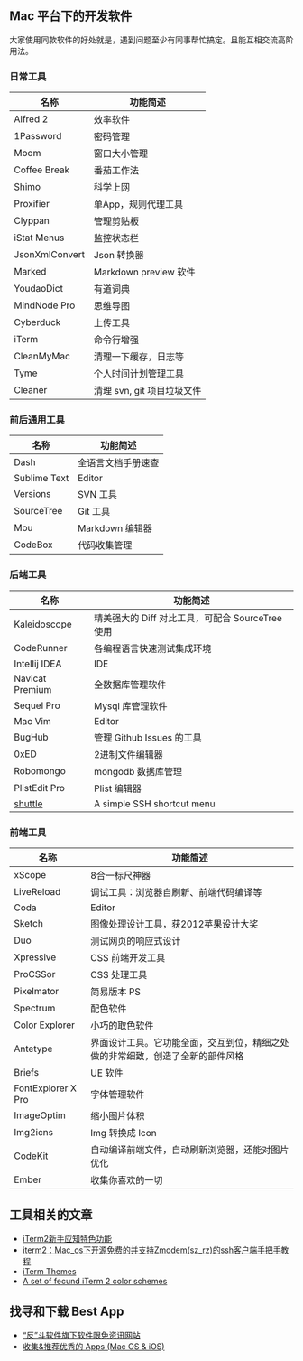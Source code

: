 ## Mac 平台下的开发软件

大家使用同款软件的好处就是，遇到问题至少有同事帮忙搞定。且能互相交流高阶用法。

### 日常工具

名称  | 功能简述
----- | ------
Alfred 2 | 效率软件
1Password | 密码管理
Moom | 窗口大小管理
Coffee Break | 番茄工作法
Shimo | 科学上网
Proxifier | 单App，规则代理工具
Clyppan | 管理剪贴板
iStat Menus | 监控状态栏
JsonXmlConvert | Json 转换器
Marked | Markdown preview 软件
YoudaoDict | 有道词典
MindNode Pro | 思维导图
Cyberduck | 上传工具
iTerm | 命令行增强
CleanMyMac | 清理一下缓存，日志等
Tyme | 个人时间计划管理工具
Cleaner | 清理 svn, git 项目垃圾文件

### 前后通用工具

名称  | 功能简述
----- | ------
Dash | 全语言文档手册速查
Sublime Text | Editor
Versions | SVN 工具
SourceTree | Git 工具
Mou | Markdown 编辑器
CodeBox | 代码收集管理

### 后端工具

名称  | 功能简述
----- | ------
Kaleidoscope | 精美强大的 Diff 对比工具，可配合 SourceTree 使用
CodeRunner | 各编程语言快速测试集成环境
Intellij IDEA | IDE
Navicat Premium | 全数据库管理软件
Sequel Pro | Mysql 库管理软件
Mac Vim | Editor
BugHub | 管理 Github Issues 的工具
0xED | 2进制文件编辑器
Robomongo | mongodb 数据库管理
PlistEdit Pro | Plist 编辑器
[shuttle](http://fitztrev.github.io/shuttle/) | A simple SSH shortcut menu

### 前端工具

名称  | 功能简述
----- | ------
xScope | 8合一标尺神器
LiveReload | 调试工具：浏览器自刷新、前端代码编译等
Coda | Editor
Sketch | 图像处理设计工具，获2012苹果设计大奖
Duo | 测试网页的响应式设计
Xpressive | CSS 前端开发工具
ProCSSor | CSS 处理工具
Pixelmator | 简易版本 PS
Spectrum | 配色软件
Color Explorer | 小巧的取色软件
Antetype | 界面设计工具。它功能全面，交互到位，精细之处做的非常细致，创造了全新的部件风格
Briefs | UE 软件
FontExplorer X Pro | 字体管理软件
ImageOptim | 缩小图片体积
Img2icns | Img 转换成 Icon
CodeKit | 自动编译前端文件，自动刷新浏览器，还能对图片优化
Ember | 收集你喜欢的一切

## 工具相关的文章

* [iTerm2新手应知特色功能](http://www.yangzhiping.com/tech/iterm2.html)
* [iterm2：Mac_os下开源免费的并支持Zmodem(sz_rz)的ssh客户端手把手教程](http://wenku.baidu.com/link?url=SVUT0DpPCl7dfgM2JqexucPHVkEuM2LOSqHkzNpgme1merhUYhkzOyXOYfKt1sEJI00Ac04teYtqP1wDBEI8D4Q62ENlmCs6SglaBIYYYuC)
* [iTerm Themes](http://iterm2colorschemes.com/)
* [A set of fecund iTerm 2 color schemes](https://github.com/baskerville/iTerm-2-Color-Themes)

## 找寻和下载 Best App

* [“反”斗软件旗下软件限免资讯网站](http://free.apprcn.com/)
* [收集&推荐优秀的 Apps (Mac OS & iOS)](https://github.com/hzlzh/Best-App)
